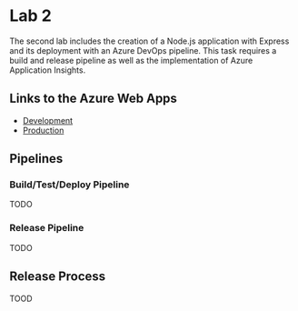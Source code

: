 # Lab 2
The second lab includes the creation of a Node.js application with Express and its deployment with an Azure DevOps pipeline. This task requires a build and release pipeline as well as the implementation of Azure Application Insights.


## Links to the Azure Web Apps
- [Development](https://mawalab2dev.azurewebsites.net/)
- [Production](https://mawalab2prod.azurewebsites.net/)


## Pipelines
### Build/Test/Deploy Pipeline
TODO

### Release Pipeline
TODO


## Release Process
TOOD
